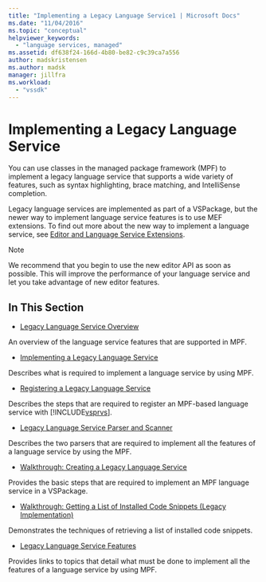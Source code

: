 ```yaml
---
title: "Implementing a Legacy Language Service1 | Microsoft Docs"
ms.date: "11/04/2016"
ms.topic: "conceptual"
helpviewer_keywords:
  - "language services, managed"
ms.assetid: df638f24-166d-4b80-be82-c9c39ca7a556
author: madskristensen
ms.author: madsk
manager: jillfra
ms.workload:
  - "vssdk"
---
```

# Implementing a Legacy Language Service
You can use classes in the managed package framework (MPF) to implement a legacy language service that supports a wide variety of features, such as syntax highlighting, brace matching, and IntelliSense completion.

 Legacy language services are implemented as part of a VSPackage, but the newer way to implement language service features is to use MEF extensions. To find out more about the new way to implement a language service, see [Editor and Language Service Extensions](../../extensibility/editor-and-language-service-extensions.md).

> [!NOTE]
> We recommend that you begin to use the new editor API as soon as possible. This will improve the performance of your language service and let you take advantage of new editor features.

## In This Section
- [Legacy Language Service Overview](../../extensibility/internals/legacy-language-service-overview.md)

 An overview of the language service features that are supported in MPF.

- [Implementing a Legacy Language Service](../../extensibility/internals/implementing-a-legacy-language-service2.md)

 Describes what is required to implement a language service by using MPF.

- [Registering a Legacy Language Service](../../extensibility/internals/registering-a-legacy-language-service1.md)

 Describes the steps that are required to register an MPF-based language service with [!INCLUDE[vsprvs](../../code-quality/includes/vsprvs_md.md)].

- [Legacy Language Service Parser and Scanner](../../extensibility/internals/legacy-language-service-parser-and-scanner.md)

 Describes the two parsers that are required to implement all the features of a language service by using the MPF.

- [Walkthrough: Creating a Legacy Language Service](../../extensibility/internals/walkthrough-creating-a-legacy-language-service.md)

 Provides the basic steps that are required to implement an MPF language service in a VSPackage.

- [Walkthrough: Getting a List of Installed Code Snippets (Legacy Implementation)](../../extensibility/internals/walkthrough-getting-a-list-of-installed-code-snippets-legacy-implementation.md)

 Demonstrates the techniques of retrieving a list of installed code snippets.

- [Legacy Language Service Features](../../extensibility/internals/legacy-language-service-features1.md)

 Provides links to topics that detail what must be done to implement all the features of a language service by using MPF.
